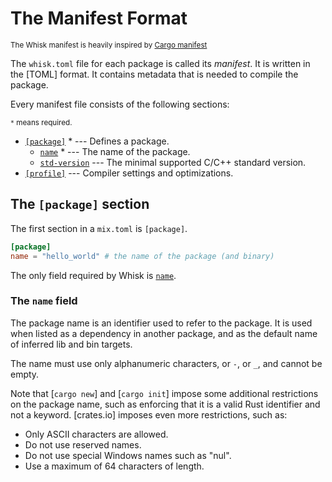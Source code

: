 # The Manifest Format

<sup>The Whisk manifest is heavily inspired by [Cargo manifest]</sup>

[Cargo manifest]: https://doc.rust-lang.org/cargo/reference/manifest.html

The `whisk.toml` file for each package is called its *manifest*. It is written
in the [TOML] format. It contains metadata that is needed to compile the package.

Every manifest file consists of the following sections:

<sub>`*` means required.</sub>

* [`[package]`](#the-package-section) * --- Defines a package.
  * [`name`](#the-name-field) * --- The name of the package.
  * [`std-version`](#the-rust-version-field) --- The minimal supported C/C++ standard version.
* [`[profile]`](profiles.md) --- Compiler settings and optimizations.

## The `[package]` section

The first section in a `mix.toml` is `[package]`.

```toml
[package]
name = "hello_world" # the name of the package (and binary)
```

The only field required by Whisk is [`name`](#the-name-field).

### The `name` field

The package name is an identifier used to refer to the package. It is used
when listed as a dependency in another package, and as the default name of
inferred lib and bin targets.

The name must use only alphanumeric characters, or `-`, or `_`, and cannot be empty.

Note that [`cargo new`] and [`cargo init`] impose some additional restrictions on
the package name, such as enforcing that it is a valid Rust identifier and not
a keyword. [crates.io] imposes even more restrictions, such as:

- Only ASCII characters are allowed.
- Do not use reserved names.
- Do not use special Windows names such as "nul".
- Use a maximum of 64 characters of length.
